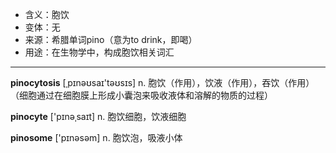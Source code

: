 - <span class="definition">含义：胞饮</span>
- <span class="definition">变体：无</span>
- <span class="definition">来源：希腊单词pino（意为to drink，即喝）</span>
- <span class="definition">用途：在生物学中，构成胞饮相关词汇</span>

---

<span class="vocabulary">**pinocytosis**</span> [ˌpɪnəʊsaɪ'təʊsɪs] n. 胞饮（作用），饮液（作用），吞饮（作用）（细胞通过在细胞膜上形成小囊泡来吸收液体和溶解的物质的过程）

<span class="vocabulary">**pinocyte**</span> ['pɪnәˌsaɪt] n. 胞饮细胞，饮液细胞

<span class="vocabulary">**pinosome**</span> ['pɪnəsəm] n. 胞饮泡，吸液小体

